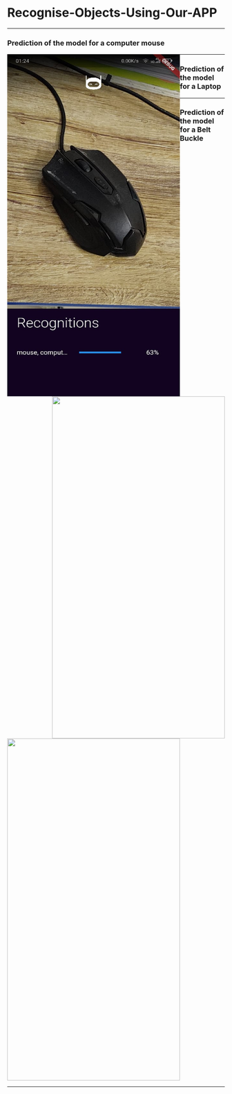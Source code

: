 # Recognise-Objects-Using-Our-APP

------------------
### Prediction of the model for a computer mouse
<img src="https://github.com/MasterKinjalk/Recognise-Objects-Using-Our-APP/blob/master/MousePrediction.jpeg" width="400" height="790" align = "left">

 ------------------

### Prediction of the model for a Laptop
<img src="github.com/MasterKinjalk/Recognise-Objects-Using-Our-APP/blob/master/LaptopPrediction.jpeg" width="400" height="790" align = "right">
 
 ------------------
 
### Prediction of the model for a Belt Buckle
<img src="https://user-images.githubusercontent.com/60870318/204049648-059f0478-575b-4dfc-9662-958dc62c5dea.jpeg" width="400" height="790" align = "center">



 ------------------
